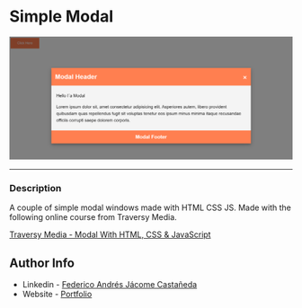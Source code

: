# Simple Modal

![Project Image](./main_img.png)

---

### Description
A couple of simple modal windows made with HTML CSS JS. Made with the following online course from Traversy Media.

[Traversy Media - Modal With HTML, CSS & JavaScript](https://www.youtube.com/watch?v=6ophW7Ask_0&ab_channel=TraversyMedia)


## Author Info

- Linkedin - [Federico Andrés Jácome Castañeda](https://www.linkedin.com/in/federicojacome/)
- Website - [Portfolio](https://federocky.github.io/PersonalWeb/)

